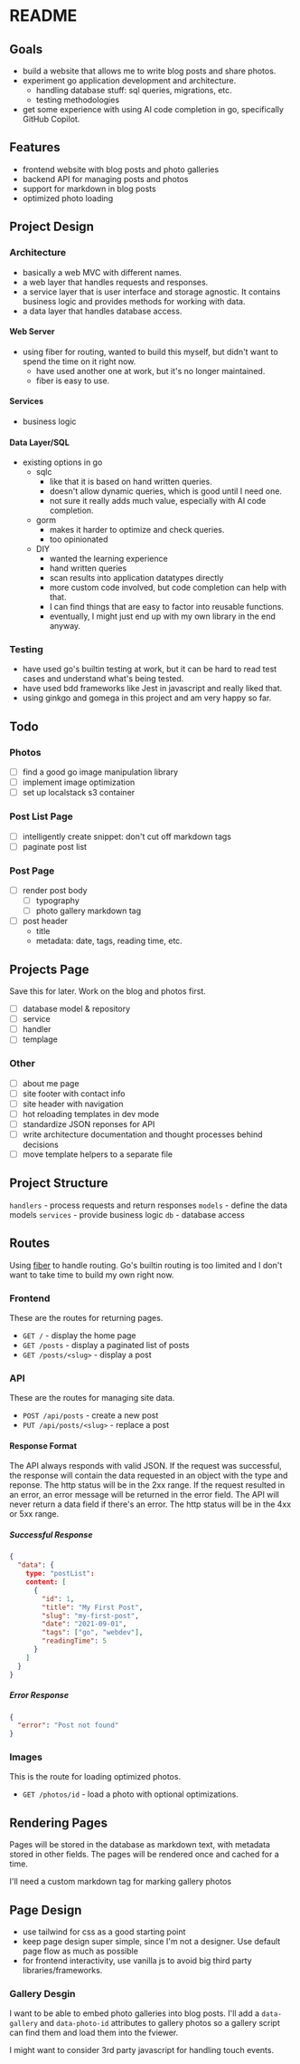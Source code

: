 # README

## Goals
- build a website that allows me to write blog posts and share photos.
- experiment go application development and architecture.
  - handling database stuff: sql queries, migrations, etc.
  - testing methodologies
- get some experience with using AI code completion in go, specifically GitHub Copilot.

## Features
- frontend website with blog posts and photo galleries
- backend API for managing posts and photos
- support for markdown in blog posts
- optimized photo loading

## Project Design

### Architecture
- basically a web MVC with different names.
- a web layer that handles requests and responses.
- a service layer that is user interface and storage agnostic. It contains business logic and provides methods for working with data.
- a data layer that handles database access.
#### Web Server
- using fiber for routing, wanted to build this myself, but didn't want to spend the time on it right now.
  - have used another one at work, but it's no longer maintained.
  - fiber is easy to use.
#### Services
- business logic
#### Data Layer/SQL
- existing options in go
  - sqlc
    - like that it is based on hand written queries.
    - doesn't allow dynamic queries, which is good until I need one.
    - not sure it really adds much value, especially with AI code completion.
  - gorm
    - makes it harder to optimize and check queries.
    - too opinionated
  - DIY
    - wanted the learning experience
    - hand written queries
    - scan results into application datatypes directly
    - more custom code involved, but code completion can help with that.
    - I can find things that are easy to factor into reusable functions.
    - eventually, I might just end up with my own library in the end anyway.
### Testing
  - have used go's builtin testing at work, but it can be hard to read test cases and understand what's being tested.
  - have used bdd frameworks like Jest in javascript and really liked that.
  - using ginkgo and gomega in this project and am very happy so far.

## Todo
### Photos
- [ ] find a good go image manipulation library
- [ ] implement image optimization
- [ ] set up localstack s3 container

### Post List Page
- [ ] intelligently create snippet: don't cut off markdown tags
- [ ] paginate post list

### Post Page
- [ ] render post body
  - [ ] typography
  - [ ] photo gallery markdown tag
- [ ] post header
  - title
  - metadata: date, tags, reading time, etc.

## Projects Page
Save this for later. Work on the blog and photos first.
- [ ] database model & repository
- [ ] service
- [ ] handler
- [ ] templage

### Other
- [ ] about me page
- [ ] site footer with contact info
- [ ] site header with navigation
- [ ] hot reloading templates in dev mode
- [ ] standardize JSON reponses for API
- [ ] write architecture documentation and thought processes behind decisions
- [ ] move template helpers to a separate file

## Project Structure

`handlers` - process requests and return responses
`models` - define the data models
`services` - provide business logic
`db` - database access

## Routes

Using [fiber](https://docs.gofiber.io/) to handle routing. Go's builtin routing is too limited and I don't want to take time to build my own right now.

### Frontend

These are the routes for returning pages.

- `GET /` - display the home page
- `GET /posts` - display a paginated list of posts
- `GET /posts/<slug>` - display a post

### API

These are the routes for managing site data.

- `POST /api/posts` - create a new post
- `PUT /api/posts/<slug>` - replace a post

#### Response Format
The API always responds with valid JSON. If the request was successful, the response will contain the data requested in an object with the type and reponse. The http status will be in the 2xx range. If the request resulted in an error, an error message will be returned in the error field. The API will never return a data field if there's an error. The http status will be in the 4xx or 5xx range.

##### Successful Response
```json
{
  "data": {
    type: "postList":
    content: [
      {
        "id": 1,
        "title": "My First Post",
        "slug": "my-first-post",
        "date": "2021-09-01",
        "tags": ["go", "webdev"],
        "readingTime": 5
      }
    ]
  }
}
```

##### Error Response
```json
{
  "error": "Post not found"
}
```

### Images

This is the route for loading optimized photos.

- `GET /photos/id` - load a photo with optional optimizations.

## Rendering Pages

Pages will be stored in the database as markdown text, with metadata stored in other fields. The pages will be rendered once and cached for a time.

I'll need a custom markdown tag for marking gallery photos

## Page Design

- use tailwind for css as a good starting point
- keep page design super simple, since I'm not a designer. Use default page flow as much as possible
- for frontend interactivity, use vanilla js to avoid big third party libraries/frameworks.

### Gallery Desgin

I want to be able to embed photo galleries into blog posts. I'll add a `data-gallery` and `data-photo-id` attributes to gallery photos so a gallery script can find them and load them into the fviewer.

I might want to consider 3rd party javascript for handling touch events.
